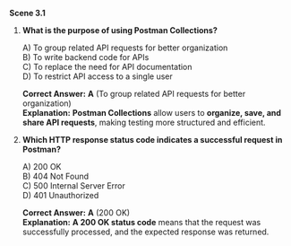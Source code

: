 **Scene 3.1**

1. **What is the purpose of using Postman Collections?**

   A) To group related API requests for better organization  
   B) To write backend code for APIs  
   C) To replace the need for API documentation  
   D) To restrict API access to a single user

   **Correct Answer:** **A** (To group related API requests for better organization)  
   **Explanation:** **Postman Collections** allow users to **organize, save, and share API requests**, making testing more structured and efficient.

2. **Which HTTP response status code indicates a successful request in Postman?**

   A) 200 OK  
   B) 404 Not Found  
   C) 500 Internal Server Error  
   D) 401 Unauthorized

   **Correct Answer:** **A** (200 OK)  
   **Explanation:** **A 200 OK status code** means that the request was successfully processed, and the expected response was returned.
